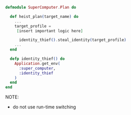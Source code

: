 ```elixir [0|12-18]
defmodule SuperComputer.Plan do

  def heist_plan(target_name) do
    ...
    target_profile =
     [insert important logic here]

      identity_thief().steal_identity(target_profile)    
    ...
  end

  defp identity_thief() do
    Application.get_env(
      :super_computer,
      :identity_thief
    )
  end
end
```
NOTE:
- do not use run-time switching